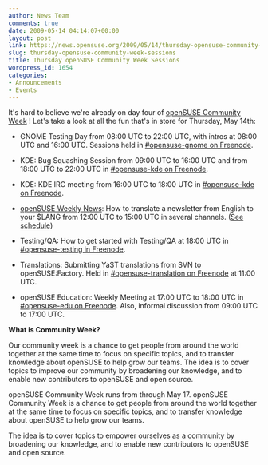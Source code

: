 ```yaml
---
author: News Team
comments: true
date: 2009-05-14 04:14:07+00:00
layout: post
link: https://news.opensuse.org/2009/05/14/thursday-opensuse-community-week-sessions/
slug: thursday-opensuse-community-week-sessions
title: Thursday openSUSE Community Week Sessions
wordpress_id: 1654
categories:
- Announcements
- Events
---
```


It's hard to believe we're already on day four of [openSUSE Community Week](http://en.opensuse.org/Community_Week#Schedule) ! Let's take a look at all the fun that's in store for Thursday, May 14th:



	
  * GNOME Testing Day from 08:00 UTC to 22:00 UTC, with intros at 08:00 UTC and 16:00 UTC. Sessions held in [#opensuse-gnome on Freenode](irc://irc.freenode.net/opensuse-gnome).

	
  * KDE: Bug Squashing Session from 09:00 UTC to 16:00 UTC and from 18:00 UTC to 22:00 UTC in [#opensuse-kde on Freenode](irc://irc.freenode.net/opensuse-kde).

	
  * KDE: KDE IRC meeting from 16:00 UTC to 18:00 UTC in [#opensuse-kde on Freenode](irc://irc.freenode.net/opensuse-kde).

	
  * [openSUSE Weekly News](http://en.opensuse.org/OpenSUSE_Weekly_News/Community_Week#Translation_Day): How to translate a newsletter from English to your $LANG from 12:00 UTC to 15:00 UTC in several channels. ([See schedule](http://en.opensuse.org/OpenSUSE_Weekly_News/Community_Week#Translation_Day))

	
  * Testing/QA: How to get started with Testing/QA at 18:00 UTC in [#opensuse-testing in Freenode](irc://irc.freenode.net/opensuse-testing).

	
  * Translations: Submitting YaST translations from SVN to openSUSE:Factory. Held in [#opensuse-translation on Freenode](irc://irc.freenode.net/opensuse-translation) at 11:00 UTC.

	
  * openSUSE Education: Weekly Meeting at 17:00 UTC to 18:00 UTC in [#opensuse-edu on Freenode](irc://irc.freenode.net/opensuse-edu). Also, informal discussion from 09:00 UTC to 17:00 UTC.


**What is Community Week?**

Our community week is a chance to get people from around the world together at the same time to focus on specific topics, and to transfer knowledge about openSUSE to help grow our teams. The idea is to cover topics to improve our community by broadening our knowledge, and to enable new contributors to openSUSE and open source.

openSUSE Community Week runs from through May 17. openSUSE Community Week is a chance to get people from around the world together at the same time to focus on specific topics, and to transfer knowledge about openSUSE to help grow our teams.

The idea is to cover topics to empower ourselves as a community by broadening our knowledge, and to enable new contributors to openSUSE and open source.
